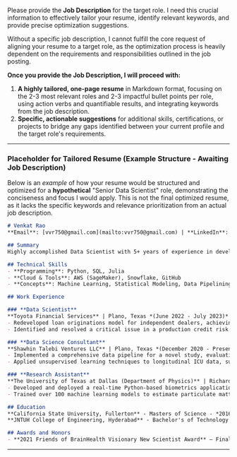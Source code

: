Please provide the **Job Description** for the target role. I need this crucial information to effectively tailor your resume, identify relevant keywords, and provide precise optimization suggestions.

Without a specific job description, I cannot fulfill the core request of aligning your resume to a target role, as the optimization process is heavily dependent on the requirements and responsibilities outlined in the job posting.

**Once you provide the Job Description, I will proceed with:**

1.  **A highly tailored, one-page resume** in Markdown format, focusing on the 2-3 most relevant roles and 2-3 impactful bullet points per role, using action verbs and quantifiable results, and integrating keywords from the job description.
2.  **Specific, actionable suggestions** for additional skills, certifications, or projects to bridge any gaps identified between your current profile and the target role's requirements.

---

### Placeholder for Tailored Resume (Example Structure - Awaiting Job Description)

Below is an *example* of how your resume would be structured and optimized for a **hypothetical** "Senior Data Scientist" role, demonstrating the conciseness and focus I would apply. This is not the final optimized resume, as it lacks the specific keywords and relevance prioritization from an actual job description.

```markdown
# Venkat Rao
**Email**: [vvr750@gmail.com](mailto:vvr750@gmail.com) | **LinkedIn**: [VenkatRao](https://www.linkedin.com/in/venkat-rao-295647368)

## Summary
Highly accomplished Data Scientist with 5+ years of experience in developing and deploying advanced machine learning models, optimizing data pipelines, and deriving actionable insights from complex datasets. Proven ability to translate business challenges into data-driven solutions, significantly impacting financial performance and operational efficiency. Expertise in Python, SQL, and cloud platforms like AWS, with a strong foundation in statistical analysis and unsupervised learning.

## Technical Skills
- **Programming**: Python, SQL, Julia
- **Cloud & Tools**: AWS (SageMaker), Snowflake, GitHub
- **Concepts**: Machine Learning, Statistical Modeling, Data Pipelining, Unsupervised Learning, Credit Risk Modeling

## Work Experience

### **Data Scientist**
**Toyota Financial Services** | Plano, Texas *(June 2022 - July 2023)*
- Redeveloped loan originations model for independent dealers, achieving a **50% model performance improvement** and generating **$2.5 million in realized value**.
- Identified and resolved a critical issue in a production credit risk model affecting **over 70% of accounts**, implementing robust monitoring scripts to prevent future failures.

### **Data Science Consultant**
**Shawhin Talebi Ventures LLC** | Plano, Texas *(December 2020 - Present)*
- Implemented a comprehensive data pipeline for a novel study, evaluating 300+ biometric variables to uncover links between EEG activity and human performance.
- Applied unsupervised learning techniques to longitudinal ICU data, successfully discovering novel sepsis sub-phenotypes.

### **Research Assistant**
**The University of Texas at Dallas (Department of Physics)** | Richardson, Texas *(December 2018 - May 2022)*
- Developed and deployed a real-time Python-based biometrics application, providing immediate insights from complex data streams.
- Trained over 100 machine learning models to estimate particulate matter concentrations with high fidelity (r² = 0.91) using 300+ biometric variables.

## Education
**California State University, Fullerton** - Masters of Science - *2016*
**JNTUH College of Engineering, Hyderabad** - Bachelor's of Technology - *2014*

## Awards and Honors
- **2021 Friends of BrainHealth Visionary New Scientist Award** — Finalist *(September 2021)*

```

---

#